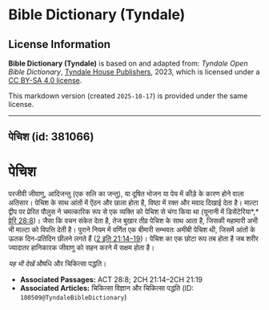# Bible Dictionary (Tyndale)

## License Information

**Bible Dictionary (Tyndale)** is based on and adapted from: _Tyndale Open Bible Dictionary_, [Tyndale House Publishers](https://tyndaleopenresources.com/), 2023, which is licensed under a [CC BY-SA 4.0 license](https://creativecommons.org/licenses/by-sa/4.0/legalcode.en).

This markdown version (created `2025-10-17`) is provided under the same license.



--------------------------------

## पेचिश (id: 381066)

पेचिश
=====

परजीवी जीवाणु, आदिजन्तु (एक सलि का जन्तु), या दूषित भोजन या पेय में कीड़े के कारण होने वाला अतिसार। पेचिश के साथ आंतों में ऐंठन और छाला होता है, विष्ठा में रक्त और मवाद दिखाई देता है। माल्टा द्वीप पर प्रेरित पौलुस ने चमत्कारिक रूप से एक व्यक्ति को पेचिश से चंगा किया था (यूनानी में डिसेंटेरिया*,* [प्रेरि 28:8](https://ref.ly/Acts28:8))। जैसा कि वचन संकेत देता है, तेज बुखार तीव्र पेचिश के साथ आता है, जिसकी महामारी अभी भी माल्टा को विपत्ति देती है। पुराने नियम में वर्णित एक बीमारी सम्भवतः अमीबी पेचिश थी, जिसमें आंतों के ऊतक दिन\-प्रतिदिन छीलने लगते हैं ([2 इति 21:14–19](https://ref.ly/2Chr21:14-2Chr21:19))। पेचिश का एक छोटा रूप तब होता है जब शरीर ज्यादातर हानिकारक जीवाणु को सहन करने में सक्षम होता है।

*यह भी देखें* औषधि और चिकित्सा पद्धति।

* **Associated Passages:** ACT 28:8; 2CH 21:14–2CH 21:19
* **Associated Articles:** चिकित्सा विज्ञान और चिकित्सा पद्धति (ID: `180509@TyndaleBibleDictionary`)

